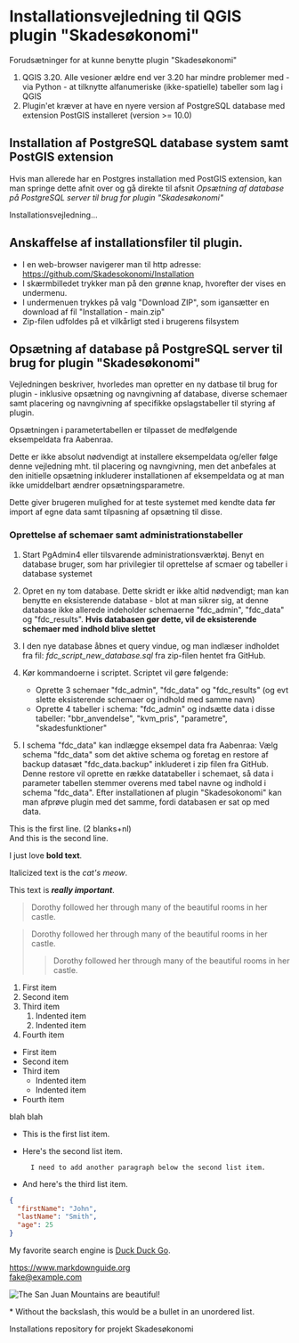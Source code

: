 # Installationsvejledning til QGIS plugin "Skadesøkonomi" 

Forudsætninger for at kunne benytte plugin "Skadesøkonomi" 
1. QGIS 3.20. Alle vesioner ældre end ver 3.20 har mindre problemer med - via Python - at tilknytte alfanumeriske
(ikke-spatielle) tabeller som lag i QGIS
2. Plugin'et kræver at have en nyere version af PostgreSQL database med extension PostGIS installeret (version >= 10.0)

## Installation af PostgreSQL database system samt PostGIS extension

Hvis man allerede har en Postgres installation med PostGIS extension, kan man springe dette afnit over og gå direkte til afsnit *Opsætning af database på PostgreSQL server til brug for plugin "Skadesøkonomi"*

Installationsvejledning...

## Anskaffelse af installationsfiler til plugin.

- I en web-browser navigerer man til http adresse: https://github.com/Skadesokonomi/Installation
- I skærmbilledet trykker man på den grønne knap, hvorefter der vises en undermenu.
- I undermenuen trykkes på valg "Download ZIP", som igansætter en download af fil "Installation - main.zip"
- Zip-filen udfoldes på et vilkårligt sted i brugerens filsystem 

## Opsætning af database på PostgreSQL server til brug for plugin "Skadesøkonomi"

Vejledningen beskriver, hvorledes man opretter en ny datbase til brug for plugin - inklusive opsætning og navngivning af
database, diverse schemaer samt placering og navngivning af specifikke opslagstabeller til styring af plugin. 

Opsætningen i parametertabellen er tilpasset de medfølgende eksempeldata fra Aabenraa.
 
Dette er ikke absolut nødvendigt at installere eksempeldata og/eller følge denne vejledning mht. til placering og navngivning, 
men det anbefales at den initielle opsætning inkluderer installationen af eksempeldata og at man ikke umiddelbart ændrer opsætningsparametre.

Dette giver brugeren mulighed for at teste systemet med kendte data før import af egne data samt tilpasning af opsætning til disse.

### Oprettelse af schemaer samt administrationstabeller

1. Start PgAdmin4 eller tilsvarende administrationsværktøj. Benyt en database bruger, som har privilegier til oprettelse af scmaer og tabeller i database systemet

2. Opret en ny tom database. Dette skridt er ikke altid nødvendigt; man kan benytte en eksisterende database - blot at man sikrer sig, at denne database ikke allerede 
indeholder schemaerne "fdc_admin", "fdc_data" og "fdc_results". **Hvis databasen gør dette, vil de eksisterende schemaer med indhold blive slettet**  

3. I den nye database åbnes et query vindue, og man indlæser indholdet fra fil: *fdc_script_new_database.sql* fra zip-filen hentet fra GitHub.

4. Kør kommandoerne i scriptet. Scriptet vil gøre følgende:
    - Oprette 3 schemaer "fdc_admin", "fdc_data" og "fdc_results" (og evt slette eksisterende schemaer og indhold med samme navn)
    - Oprette 4 tabeller i schema: "fdc_admin" og indsætte data i disse tabeller: "bbr_anvendelse", "kvm_pris", "parametre", "skadesfunktioner"

5. I schema "fdc_data" kan indlægge eksempel data fra Aabenraa: 
Vælg schema "fdc_data" som det aktive schema og foretag en restore af backup datasæt "fdc_data.backup" inkluderet i zip filen fra GitHub. 
Denne restore vil oprette en række datatabeller i schemaet, så data i parameter tabellen stemmer overens med tabel navne og indhold i schema "fdc_data". 
Efter installationen af plugin "Skadesokonomi" kan man afprøve plugin med det samme, fordi databasen er sat op med data. 






This is the first line. (2 blanks+nl)  
And this is the second line. 

I just love **bold text**.

Italicized text is the *cat's meow*.

This text is ***really important***.

> Dorothy followed her through many of the beautiful rooms in her castle.

> Dorothy followed her through many of the beautiful rooms in her castle.
>> Dorothy followed her through many of the beautiful rooms in her castle.


1. First item
2. Second item
3. Third item
    1. Indented item
    2. Indented item
4. Fourth item 

- First item
- Second item
- Third item
    - Indented item
    - Indented item
- Fourth item 


blah blah

- This is the first list item.
- Here's the second list item.  

        I need to add another paragraph below the second list item.
- And here's the third list item.

```json
{
  "firstName": "John",
  "lastName": "Smith",
  "age": 25
}
```

My favorite search engine is [Duck Duck Go](https://duckduckgo.com).

<https://www.markdownguide.org>  
<fake@example.com>

![The San Juan Mountains are beautiful!](/assets/images/san-juan-mountains.jpg "San Juan Mountains")

\* Without the backslash, this would be a bullet in an unordered list.



Installations repository for projekt Skadesøkonomi



